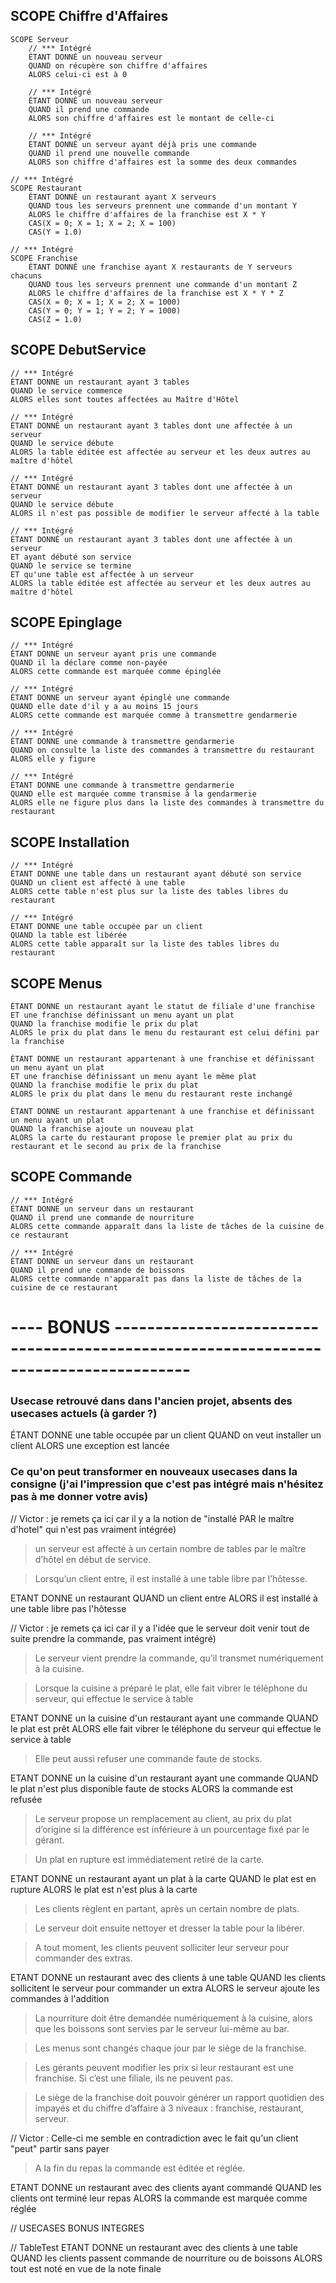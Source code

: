 ## SCOPE Chiffre d'Affaires

    SCOPE Serveur
        // *** Intégré
    	ÉTANT DONNÉ un nouveau serveur
    	QUAND on récupère son chiffre d'affaires
    	ALORS celui-ci est à 0

        // *** Intégré
    	ÉTANT DONNÉ un nouveau serveur
    	QUAND il prend une commande
    	ALORS son chiffre d'affaires est le montant de celle-ci

        // *** Intégré
    	ÉTANT DONNÉ un serveur ayant déjà pris une commande
    	QUAND il prend une nouvelle commande
    	ALORS son chiffre d'affaires est la somme des deux commandes

    // *** Intégré
    SCOPE Restaurant
    	ÉTANT DONNÉ un restaurant ayant X serveurs
    	QUAND tous les serveurs prennent une commande d'un montant Y
    	ALORS le chiffre d'affaires de la franchise est X * Y
    	CAS(X = 0; X = 1; X = 2; X = 100)
    	CAS(Y = 1.0)
    
    // *** Intégré
    SCOPE Franchise
    	ÉTANT DONNÉ une franchise ayant X restaurants de Y serveurs chacuns
    	QUAND tous les serveurs prennent une commande d'un montant Z
    	ALORS le chiffre d'affaires de la franchise est X * Y * Z
    	CAS(X = 0; X = 1; X = 2; X = 1000)
    	CAS(Y = 0; Y = 1; Y = 2; Y = 1000)
    	CAS(Z = 1.0)

## SCOPE DebutService

    // *** Intégré
    ÉTANT DONNE un restaurant ayant 3 tables
    QUAND le service commence
    ALORS elles sont toutes affectées au Maître d'Hôtel

    // *** Intégré
    ÉTANT DONNÉ un restaurant ayant 3 tables dont une affectée à un serveur
    QUAND le service débute
    ALORS la table éditée est affectée au serveur et les deux autres au maître d'hôtel

    // *** Intégré
    ÉTANT DONNÉ un restaurant ayant 3 tables dont une affectée à un serveur
    QUAND le service débute
    ALORS il n'est pas possible de modifier le serveur affecté à la table

    // *** Intégré
    ÉTANT DONNÉ un restaurant ayant 3 tables dont une affectée à un serveur
    ET ayant débuté son service
    QUAND le service se termine
    ET qu'une table est affectée à un serveur
    ALORS la table éditée est affectée au serveur et les deux autres au maître d'hôtel

## SCOPE Epinglage

    // *** Intégré
    ÉTANT DONNE un serveur ayant pris une commande
    QUAND il la déclare comme non-payée
    ALORS cette commande est marquée comme épinglée

    // *** Intégré
    ÉTANT DONNE un serveur ayant épinglé une commande
    QUAND elle date d'il y a au moins 15 jours
    ALORS cette commande est marquée comme à transmettre gendarmerie

    // *** Intégré
    ÉTANT DONNE une commande à transmettre gendarmerie
    QUAND on consulte la liste des commandes à transmettre du restaurant
    ALORS elle y figure
    
    // *** Intégré
    ÉTANT DONNE une commande à transmettre gendarmerie
    QUAND elle est marquée comme transmise à la gendarmerie
    ALORS elle ne figure plus dans la liste des commandes à transmettre du restaurant

## SCOPE Installation

    // *** Intégré
    ÉTANT DONNE une table dans un restaurant ayant débuté son service
    QUAND un client est affecté à une table
    ALORS cette table n'est plus sur la liste des tables libres du restaurant

    // *** Intégré
    ÉTANT DONNE une table occupée par un client
    QUAND la table est libérée
    ALORS cette table apparaît sur la liste des tables libres du restaurant

## SCOPE Menus

    ÉTANT DONNE un restaurant ayant le statut de filiale d'une franchise
    ET une franchise définissant un menu ayant un plat
    QUAND la franchise modifie le prix du plat
    ALORS le prix du plat dans le menu du restaurant est celui défini par la franchise

    ÉTANT DONNE un restaurant appartenant à une franchise et définissant un menu ayant un plat
    ET une franchise définissant un menu ayant le même plat
    QUAND la franchise modifie le prix du plat
    ALORS le prix du plat dans le menu du restaurant reste inchangé

    ÉTANT DONNE un restaurant appartenant à une franchise et définissant un menu ayant un plat
    QUAND la franchise ajoute un nouveau plat
    ALORS la carte du restaurant propose le premier plat au prix du restaurant et le second au prix de la franchise

## SCOPE Commande

    // *** Intégré
    ÉTANT DONNE un serveur dans un restaurant
    QUAND il prend une commande de nourriture
    ALORS cette commande apparaît dans la liste de tâches de la cuisine de ce restaurant

    // *** Intégré
    ÉTANT DONNE un serveur dans un restaurant
    QUAND il prend une commande de boissons
    ALORS cette commande n'apparaît pas dans la liste de tâches de la cuisine de ce restaurant

# ---- BONUS -------------------------------------------------------------------------------------

### Usecase retrouvé dans dans l'ancien projet, absents des usecases actuels (à garder ?)

ÉTANT DONNE une table occupée par un client
QUAND on veut installer un client
ALORS une exception est lancée

### Ce qu'on peut transformer en nouveaux usecases dans la consigne (j'ai l'impression que c'est pas intégré mais n'hésitez pas à me donner votre avis)

// Victor : je remets ça ici car il y a la notion de "installé PAR le maître d'hotel" qui n'est pas vraiment intégrée)

> un serveur est affecté à un certain nombre de tables par le maître d’hôtel en début de service.

> Lorsqu’un client entre, il est installé à une table libre par l’hôtesse.

ETANT DONNE un restaurant
QUAND un client entre
ALORS il est installé à une table libre pas l'hôtesse

// Victor : je remets ça ici car il y a l'idée que le serveur doit venir tout de suite prendre la commande, pas vraiment intégré)

> Le serveur vient prendre la commande, qu’il transmet numériquement à la cuisine.

> Lorsque la cuisine a préparé le plat, elle fait vibrer le téléphone du serveur, qui effectue le service à table

ETANT DONNE un la cuisine d'un restaurant ayant une commande
QUAND le plat est prêt
ALORS elle fait vibrer le téléphone du serveur qui effectue le service à table

> Elle peut aussi refuser une commande faute de stocks.

ETANT DONNE un la cuisine d'un restaurant ayant une commande
QUAND le plat n'est plus disponible faute de stocks
ALORS la commande est refusée

> Le serveur propose un remplacement au client, au prix du plat d’origine si la
> différence est inférieure à un pourcentage fixé par le gérant.

> Un plat en rupture est immédiatement retiré de la carte.

ETANT DONNE un restaurant ayant un plat à la carte
QUAND le plat est en rupture
ALORS le plat est n'est plus à la carte

> Les clients règlent en partant, après un certain nombre de plats.

> Le serveur doit ensuite nettoyer et dresser la table pour la libérer.

> A tout moment, les clients peuvent solliciter leur serveur pour commander des extras.

ETANT DONNE un restaurant avec des clients à une table
QUAND les clients sollicitent le serveur pour commander un extra
ALORS le serveur ajoute les commandes à l'addition

> La nourriture doit être demandée numériquement à la cuisine, alors que les boissons
> sont servies par le serveur lui-même au bar.



> Les menus sont changés chaque jour par le siège de la franchise.

> Les gérants peuvent modifier les prix si leur restaurant est une franchise. Si c’est une filiale,
> ils ne peuvent pas.

> Le siège de la franchise doit pouvoir générer un rapport quotidien des impayés
> et du chiffre d’affaire à 3 niveaux : franchise, restaurant, serveur.

// Victor : Celle-ci me semble en contradiction avec le fait qu'un client "peut" partir sans payer
> A la fin du repas la commande est éditée et réglée.

ETANT DONNE un restaurant avec des clients ayant commandé
QUAND les clients ont terminé leur repas
ALORS la commande est marquée comme réglée





// USECASES BONUS INTEGRES

// TableTest
ETANT DONNE un restaurant avec des clients à une table
QUAND les clients passent commande de nourriture ou de boissons
ALORS tout est noté en vue de la note finale

